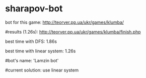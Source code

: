# sharapov-bot
bot for this game:
http://teorver.pp.ua/ukr/games/klumba/


#results (1.26s):
http://teorver.pp.ua/ukr/games/klumba/finish.php

best time with DFS: 1.86s 

best time with linear system: 1.26s


#bot's name: 
'Lamzin bot'

#current solution:
use linear system
